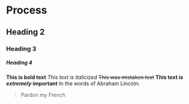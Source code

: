 # Process
## Heading 2
### Heading 3
##### Heading 4
**This is bold text**
*This text is italicized*
~~This was mistaken text~~
**This text is _extremely_ important**
In the words of Abraham Lincoln:

> Pardon my French
